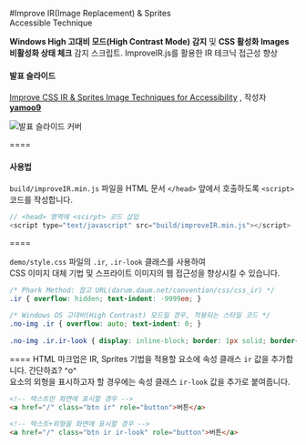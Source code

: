#Improve IR(Image Replacement) & Sprites<br>Accessible Technique

__Windows High 고대비 모드(High Contrast Mode) 감지__ 및 **CSS 활성화 Images 비활성화 상태 체크** 감지 스크립트.
ImproveIR.js를 활용한 IR 테크닉 접근성 향상

#### 발표 슬라이드

<p><a href="//www.slideshare.net/jeehoon/1209-10-2014" title="Improve CSS IR &amp; Sprites Image Techniques for Accessibility" target="_blank">Improve CSS IR &amp; Sprites Image Techniques for Accessibility</a> </strong>, 작성자 <strong><a href="//www.slideshare.net/jeehoon" target="_blank">yamoo9</a></strong></p>

![발표 슬라이드 커버](http://image.slidesharecdn.com/css-irspritesaccessiblesolutionimproveir-141208181643-conversion-gate02/95/improve-css-ir-sprites-image-techniques-for-accessibility-1-638.jpg "Improve CSS IR & Sprites Image Techniques for Accessibility 발표 슬라이드 커버")

====

#### 사용법

`build/improveIR.min.js` 파일을 HTML 문서 `</head>` 앞에서 호출하도록 `<script>` 코드를 작성합니다.

```javascript
// <head> 영역에 <scirpt> 코드 삽입
<script type="text/javascript" src="build/improveIR.min.js"></script>
```
====

`demo/style.css` 파일의 `.ir`, `.ir-look` 클래스를 사용하여<br>
CSS 이미지 대체 기법 및 스프라이트 이미지의 웹 접근성을 향상시킬 수 있습니다.

```css
/* Phark Method: 참고 URL(darum.daum.net/convention/css/css_ir) */
.ir { overflow: hidden; text-indent: -9999em; }

/* Windows OS 고대비(High Contrast) 모드일 경우, 적용되는 스타일 코드 */
.no-img .ir { overflow: auto; text-indent: 0; }
  
.no-img .ir.ir-look { display: inline-block; border: 1px solid; border-radius: 4px; }
```
====
HTML 마크업은 IR, Sprites 기법을 적용할 요소에 속성 클래스 `ir` 값을 추가합니다. 간단하죠? ^o^<br>
요소의 외형을 표시하고자 할 경우에는 속성 클래스 `ir-look` 값을 추가로 붙여줍니다.

```html
<!-- 텍스트만 화면에 표시할 경우 -->
<a href="/" class="btn ir" role="button">버튼</a>

<!-- 텍스트+외형을 화면에 표시할 경우 -->
<a href="/" class="btn ir ir-look" role="button">버튼</a>
```
